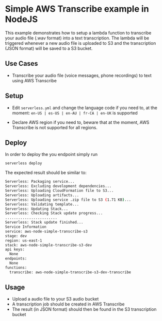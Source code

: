 <!--
title: Simple AWS Transcribe example in NodeJS
description: This example demonstrates how to setup a lambda function to transcribe your audio file (.wav format) into a text transcription. The lambda will be triggered whenever a new audio file is uploaded to S3 and the transcription (JSON format) will be saved to a S3 bucket.
layout: Doc
framework: v1
platform: AWS
language: nodeJS
authorLink: 'https://github.com/t49tran'
authorName: 'Duong Tran'
authorAvatar: 'https://avatars0.githubusercontent.com/u/2223362?v=4&s=140'
-->
# Simple AWS Transcribe example in NodeJS

This example demonstrates how to setup a lambda function to transcribe your audio file (.wav format) into a text transcription. The lambda will be triggered whenever a new audio file is uploaded to S3 and the transcription (JSON format) will be saved to a S3 bucket.

## Use Cases

- Transcribe your audio file (voice messages, phone recordings) to text using AWS Transcribe

## Setup

- Edit `serverless.yml` and change the language code if you need to, at the moment: 
`en-US | es-US | en-AU | fr-CA | en-UK`
is supported

- Declare AWS region if you need to, beware that at the moment, AWS Transcribe is not supported for all regions.

## Deploy

In order to deploy the you endpoint simply run

```bash
serverless deploy
```

The expected result should be similar to:

```bash
Serverless: Packaging service...
Serverless: Excluding development dependencies...
Serverless: Uploading CloudFormation file to S3...
Serverless: Uploading artifacts...
Serverless: Uploading service .zip file to S3 (1.71 KB)...
Serverless: Validating template...
Serverless: Updating Stack...
Serverless: Checking Stack update progress...
........................
Serverless: Stack update finished...
Service Information
service: aws-node-simple-transcribe-s3
stage: dev
region: us-east-1
stack: aws-node-simple-transcribe-s3-dev
api keys:
  None
endpoints:
  None
functions:
  transcribe: aws-node-simple-transcribe-s3-dev-transcribe
```

## Usage

- Upload a audio file to your S3 audio bucket
- A transcription job should be created in AWS Transcribe
- The result (in JSON format) should then be found in the S3 transcription bucket
